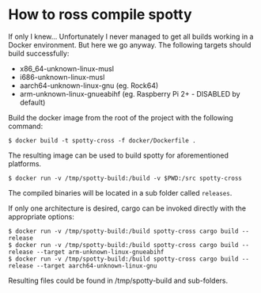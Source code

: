# How to ross compile spotty

If only I knew... Unfortunately I never managed to get all builds working in a Docker environment. But here we go anyway. The following targets should build successfully:

* x86_64-unknown-linux-musl
* i686-unknown-linux-musl
* aarch64-unknown-linux-gnu (eg. Rock64)
* arm-unknown-linux-gnueabihf (eg. Raspberry Pi 2+ - DISABLED by default)

Build the docker image from the root of the project with the following command:

```
$ docker build -t spotty-cross -f docker/Dockerfile .
```

The resulting image can be used to build spotty for aforementioned platforms.

```
$ docker run -v /tmp/spotty-build:/build -v $PWD:/src spotty-cross
```


The compiled binaries will be located in a sub folder called `releases`.

If only one architecture is desired, cargo can be invoked directly with the appropriate options:

```
$ docker run -v /tmp/spotty-build:/build spotty-cross cargo build --release
$ docker run -v /tmp/spotty-build:/build spotty-cross cargo build --release --target arm-unknown-linux-gnueabihf
$ docker run -v /tmp/spotty-build:/build spotty-cross cargo build --release --target aarch64-unknown-linux-gnu
```
Resulting files could be found in /tmp/spotty-build and sub-folders.